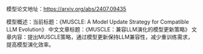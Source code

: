 模型论文地址：https://arxiv.org/abs/2407.09435

模型概述：当前标题：《MUSCLE: A Model Update Strategy for Compatible LLM Evolution》
中文文章标题：《MUSCLE：兼容LLM演化的模型更新策略》
文章内容：提出MUSCLE策略，通过模型更新保持LLM兼容性，减少重训练需求，提高模型演化效率。
